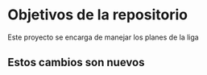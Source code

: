 # Objetivos de la repositorio

Este proyecto se encarga de manejar los planes de la liga 

## Estos cambios son nuevos
